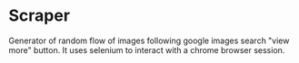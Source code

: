 # Scraper

Generator of random flow of images following google images search "view more" button.
It uses selenium to interact with a chrome browser session.
